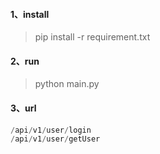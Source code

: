 #### 1、install
> pip install -r requirement.txt


#### 2、run
> python main.py


#### 3、url
```python
/api/v1/user/login
/api/v1/user/getUser
```